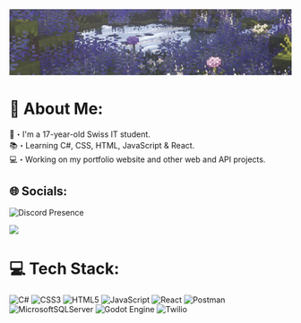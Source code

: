 <div align="center">
    <img alt="Coding" width="900" src="Header.gif">
</div>

# 💫 About Me:
👋・I'm a 17-year-old Swiss IT student.<br>
📚・Learning C#, CSS, HTML, JavaScript & React.<br>
💻・Working on my portfolio website and other web and API projects. 


## 🌐 Socials:
![Discord Presence](https://lanyard.kyrie25.dev/api/699913103378350122?waveColor=273849&waveSpotifyColor=273849&animationDuration=3s&gradient=645CBB-A084DC-BFACE2-EBC7E6)

<div>
  <a href="mailto:reazn.dev@gmail.com">
    <img src="https://img.shields.io/badge/GMAIL-black?style=for-the-badge&logo=gmail&logoColor=white&color=1b2932"/>
  </a>
</div>

# 💻 Tech Stack:
![C#](https://img.shields.io/badge/c%23-%23239120.svg?style=for-the-badge&logo=csharp&logoColor=white) ![CSS3](https://img.shields.io/badge/css3-%231572B6.svg?style=for-the-badge&logo=css3&logoColor=white) ![HTML5](https://img.shields.io/badge/html5-%23E34F26.svg?style=for-the-badge&logo=html5&logoColor=white) ![JavaScript](https://img.shields.io/badge/javascript-%23323330.svg?style=for-the-badge&logo=javascript&logoColor=%23F7DF1E) ![React](https://img.shields.io/badge/react-%2320232a.svg?style=for-the-badge&logo=react&logoColor=%2361DAFB) ![Postman](https://img.shields.io/badge/Postman-FF6C37?style=for-the-badge&logo=postman&logoColor=white) ![MicrosoftSQLServer](https://img.shields.io/badge/Microsoft%20SQL%20Server-CC2927?style=for-the-badge&logo=microsoft%20sql%20server&logoColor=white) ![Godot Engine](https://img.shields.io/badge/GODOT-%23FFFFFF.svg?style=for-the-badge&logo=godot-engine) ![Twilio](https://img.shields.io/badge/Twilio-F22F46?style=for-the-badge&logo=Twilio&logoColor=white)
